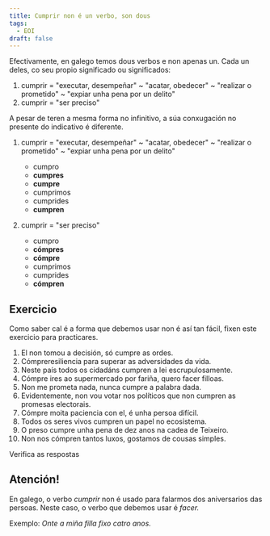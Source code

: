 ```yaml
---
title: Cumprir non é un verbo, son dous
tags:
  - EOI
draft: false
---
```

Efectivamente, en galego temos dous verbos e non apenas un. Cada un deles, co seu propio significado ou significados: 

1. cumprir = "executar, desempeñar" \~ "acatar, obedecer" \~ "realizar o prometido" ~ "expiar unha pena por un delito"
2. cumprir = "ser preciso" 

A pesar de teren a mesma forma no infinitivo, a súa conxugación no presente do indicativo é diferente.

1. cumprir = "executar, desempeñar" \~ "acatar, obedecer" \~ "realizar o prometido" ~ "expiar unha pena por un delito"

   * cumpro
   * **cumpres**
   * **cumpre**
   * cumprimos
   * cumprides
   * **cumpren**
2. cumprir = "ser preciso"

   * cumpro
   * **cómpres**
   * **cómpre**
   * cumprimos
   * cumprides
   * **cómpren**

## Exercicio

Como saber cal é a forma que debemos usar non é así tan fácil, fixen este exercicio para practicares.

1. El non tomou a decisión, só <e-answer>cumpre</e-answer> as ordes.
2. <e-answer>Cómpre</e-answer>resiliencia para superar as adversidades da vida.
3. Neste país todos os cidadáns <e-answer>cumpren</e-answer> a lei escrupulosamente.
4. <e-answer>Cómpre</e-answer> ires ao supermercado por fariña, quero facer filloas.
5. Non me prometa nada, nunca <e-answer>cumpre</e-answer> a palabra dada.
6. Evidentemente, non vou votar nos políticos que non <e-answer>cumpren</e-answer> as promesas electorais.
7. <e-answer>Cómpre</e-answer> moita paciencia con el, é unha persoa difícil.
8. Todos os seres vivos <e-answer>cumpren</e-answer> un papel no ecosistema.
9. O preso <e-answer>cumpre</e-answer> unha pena de dez anos na cadea de Teixeiro.
10. Non nos <e-answer>cómpren</e-answer> tantos luxos, gostamos de cousas simples.

<e-validate>Verifica as respostas</e-validate>

## Atención! 

En galego, o verbo *cumprir* non é usado para falarmos dos aniversarios das persoas. Neste caso, o verbo que debemos usar é *facer.*

Exemplo: *Onte a miña filla fixo catro anos.*